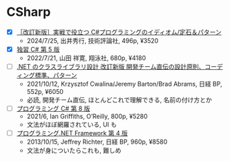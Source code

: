 # CSharp

- [x] [［改訂新版］実戦で役立つ C#プログラミングのイディオム/定石＆パターン](https://gihyo.jp/book/2024/978-4-297-14307-7)
  - 2024/7/25, 出井秀行, 技術評論社, 496p, ¥3520
- [x] [独習 C# 第 5 版](https://www.shoeisha.co.jp/book/detail/9784798175560)
  - 2022/7/21, 山田 祥寛, 翔泳社, 680p, ¥4180
- [ ] [.NET のクラスライブラリ設計 改訂新版 開発チーム直伝の設計原則、コーディング標準、パターン](https://bookplus.nikkei.com/atcl/catalog/21/S80040/)
  - 2021/10/12, Krzysztof Cwalina/Jeremy Barton/Brad Abrams, 日経 BP, 552p, ¥6050
  - 必読, 開発チーム直伝, ほとんどこれで理解できる, 名前の付け方とか
- [ ] [プログラミング C# 第 8 版](https://www.oreilly.co.jp/books/9784873119366/)
  - 2021/6, Ian Griffiths, O’Reilly, 800p, ¥5280
  - 文法がほぼ網羅されている, UI も
- [ ] [プログラミング.NET Framework 第 4 版](https://bookplus.nikkei.com/atcl/catalog/13/P94950/)
  - 2013/10/15, Jeffrey Richter, 日経 BP, 960p, ¥8580
  - 文法が身についたらこれも, 難しめ
